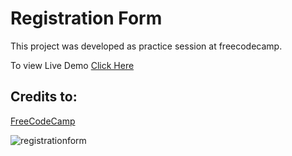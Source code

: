# Registration Form

This project was developed as practice session at freecodecamp.

To view Live Demo [Click Here]()

## Credits to: 
[FreeCodeCamp](www.freecodecamp.org)

![registrationform](https://github.com/ashfaqmbd/registsrationform/assets/16706440/ac529142-cd55-4130-8e3e-37efc805cff3)
